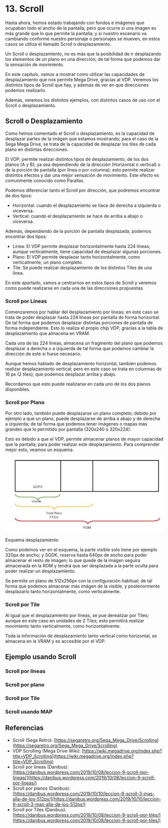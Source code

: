 # 13. Scroll

Hasta ahora, hemos estado trabajando con fondos e imágenes que ocupaban todo el ancho de la pantalla; pero que ocurre si una imágen es más grande que lo que permite la pantalla; y si nuestro escenario va cambiando conforme nuestro personaje o personajes se mueven, en estos casos se utiliza el llamado Scroll o desplazamiento.

Un Scroll o desplazamiento, no es más que la posibilidad de ir desplazando los elementos de un plano en una dirección; de tal forma que podemos dar la sensación de movimiento.

En este capítulo, vamos a mostrar como utilizar las capacidades de desplazamiento que nos permite Mega Drive, gracias al VDP. Veremos los distintos tipos de Scroll que hay, y además de ver en que direcciones podemos realizarlo.

Además, veremos los distintos ejemplos, con distintos casos de uso con el Scroll o desplazamiento.

## Scroll o Desplazamiento

Como hemos comentado el Scroll o desplazamiento, es la capacidad de desplazar partes de la imágen que estamos mostrando; para el caso de la Sega Mega Drive, se trata de la capacidad de desplazar los tiles de cada plano en distintas direcciones.

El VDP; permite realizar distintos tipos de desplazamiento, de los dos planos (A y B); ya sea dependiendo de la dirección (Horizontal o vertical) o de la porción de pantalla (por línea o por columna); esto permite realizar distintos efectos y dar una mejor sensación de movimiento. Este efecto es comunmente conocido como Parallax.

Podemos diferenciar tanto el Scroll por dirección, que podremos encontrar de dos tipos:

* Horizontal: cuando el desplazamiento se hace de derecha a izquierda o viceversa.
* Vertical: cuando el desplazamiento se hace de arriba a abajo o viceversa.

Además, dependiendo de la porción de pantalla desplazada, podemos encontrar dos tipos:

* Línea: El VDP permite desplazar horizontalmente hasta 224 líneas; aunque verticalmente, tiene capacidad de desplazar algunas porciones.
* Plano: El VDP permite desplazar tanto horizontalmente, como verticalmente, un plano completo.
* Tile: Se puede realizar desplazamiento de los distintos Tiles de una línea.

En este apartado, vamos a centrarnos en estos tipos de Scroll y veremos como puede realizarse en cada una de las direcciones propuestas.

### Scroll por Líneas

Comenzaremos por hablar del desplazamiento por líneas; en este caso se trata de poder desplazar hasta 224 líneas por pantalla de forma horizontal. De tal forma que podemos desplazar distintas porciones de pantalla de forma independiente. Esto lo realiza el propio chip VDP, gracias a la tabla de desplazamiento que almacena en VRAM.

Cada una de las 224 líneas, almacena un fragmento del plano que podemos desplazar a derecha o a izquierda de tal forma que podemos cambiar la dirección de este si fuese necesario.

Aunque hemos hablado de desplazamiento horizontal, también podemos realizar desplazamiento vertical; pero en este caso se trata en columnas de 16 px (2 tiles); que podemos desplazar arriba y abajo.

Recordamos que esto puede realizarse en cada uno de los dos planos disponibles.

### Scroll por Plano

Por otro lado, también puede desplazarse un plano completo; debido por ejemplo a que un plano, puede desplazarse de arriba a abajo y de derecha a izquierda; de tal forma que podemos tener imágenes o mapas más grandes que lo permitido por pantalla (320x240 o 320x224).

Esto es debido a que el VDP, permite almacenar planos de mayor capacidad que la pantalla; para poder realizar este desplazamiento. Para comprender mejor esto, veamos un esquema.

<div class="image">
<img id="arq" src="13Scroll/img/esquemascroll.png" alt="Esquema desplazamiento" title="Esquema desplazamiento"/> </div>
<p>Esquema desplazamiento</p>

Como podemos ver en el esquema, la parte visible solo tiene por ejemplo 320px de ancho; y SGDK, reserva hasta 640px de ancho para poder almacenar el resto de imágen; lo que quede de la imagen seguira almacenada en la ROM y tendrá que ser desplazada a la parte oculta para poder realizar un desplazamiento.

Se permite un plano de 512x256px con la configuración habitual; de tal forma que podemos almacenar más imágen de la visible, y posteriormente desplazarlo tanto horizontalmente, como verticalmente.

### Scroll por Tile

Al igual que el desplazamiento por líneas, se pue derealizar por Tiles; aunque en este caso en unidades de 2 Tiles; esto permitirá realizar movimiento tanto verticalmente, como horizontalmente.

Toda la información de desplazamiento tanto vertical como horizontal, se almacena en la VRAM y es accesible por el VDP.

## Ejemplo usando Scroll

### Scroll por lineas

### Scroll por plano

### Scroll por Tile

### Scroll usando MAP

## Referencias

* Scroll (Sega Retro): [https://segaretro.org/Sega_Mega_Drive/Scrolling](https://segaretro.org/Sega_Mega_Drive/Scrolling)
* VDP Scrolling (Mega Drive Wiki): [https://wiki.megadrive.org/index.php?title=VDP_Scrolling](https://wiki.megadrive.org/index.php?title=VDP_Scrolling)
* Scroll por líneas (Danibus): [https://danibus.wordpress.com/2019/10/08/leccion-9-scroll-por-lineas/](https://danibus.wordpress.com/2019/10/08/leccion-9-scroll-por-lineas/)
* Scroll por planos (Danibus): [https://danibus.wordpress.com/2019/10/10/leccion-9-scroll-3-mas-alla-de-los-512px/](https://danibus.wordpress.com/2019/10/10/leccion-9-scroll-3-mas-alla-de-los-512px/)
* Scroll por Tiles (Danibus): [https://danibus.wordpress.com/2019/10/08/leccion-9-scroll-por-tiles/](https://danibus.wordpress.com/2019/10/08/leccion-9-scroll-por-tiles/)